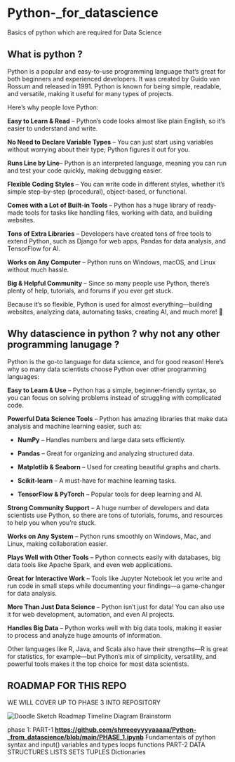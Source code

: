 # Python-_for_datascience
Basics of python which are required for  Data Science

## What is python ? 
Python is a popular and easy-to-use programming language that’s great for both beginners and experienced developers. It was created by Guido van Rossum and released in 1991. Python is known for being simple, readable, and versatile, making it useful for many types of projects.

Here’s why people love Python:

**Easy to Learn & Read** – Python’s code looks almost like plain English, so it’s easier to understand and write.

**No Need to Declare Variable Types** – You can just start using variables without worrying about their type; Python figures it out for you.

**Runs Line by Line**– Python is an interpreted language, meaning you can run and test your code quickly, making debugging easier.

**Flexible Coding Styles** – You can write code in different styles, whether it’s simple step-by-step (procedural), object-based, or functional.

**Comes with a Lot of Built-in Tools** – Python has a huge library of ready-made tools for tasks like handling files, working with data, and building websites.

**Tons of Extra Libraries** – Developers have created tons of free tools to extend Python, such as Django for web apps, Pandas for data analysis, and TensorFlow for AI.

**Works on Any Computer** – Python runs on Windows, macOS, and Linux without much hassle.

**Big & Helpful Community** – Since so many people use Python, there’s plenty of help, tutorials, and forums if you ever get stuck.

Because it’s so flexible, Python is used for almost everything—building websites, analyzing data, automating tasks, creating AI, and much more! 🚀

## Why datascience in python  ? why not any other programming lanugage ?

Python is the go-to language for data science, and for good reason! Here’s why so many data scientists choose Python over other programming languages:  

**Easy to Learn & Use** – Python has a simple, beginner-friendly syntax, so you can focus on solving problems instead of struggling with complicated code.
  
 **Powerful Data Science Tools** – Python has amazing libraries that make data analysis and machine learning easier, such as:
   
   - **NumPy** – Handles numbers and large data sets efficiently.
     
   - **Pandas** – Great for organizing and analyzing structured data.
     
   - **Matplotlib & Seaborn** – Used for creating beautiful graphs and charts.
      
   - **Scikit-learn** – A must-have for machine learning tasks.
       
   - **TensorFlow & PyTorch** – Popular tools for deep learning and AI.
     
 **Strong Community Support** – A huge number of developers and data scientists use Python, so there are tons of tutorials, forums, and resources to help you when you’re stuck.  
 
**Works on Any System** – Python runs smoothly on Windows, Mac, and Linux, making collaboration easier.  

**Plays Well with Other Tools** – Python connects easily with databases, big data tools like Apache Spark, and even web applications.  

**Great for Interactive Work** – Tools like Jupyter Notebook let you write and run code in small steps while documenting your findings—a game-changer for data analysis. 

**More Than Just Data Science** – Python isn’t just for data! You can also use it for web development, automation, and even AI projects.  

**Handles Big Data** – Python works well with big data tools, making it easier to process and analyze huge amounts of information.  

Other languages like R, Java, and Scala also have their strengths—R is great for statistics, for example—but Python’s mix of simplicity, versatility, and powerful tools makes it the top choice for most data scientists. 


## ROADMAP FOR THIS REPO

WE WILL COVER UP TO PHASE 3 INTO REPOSITORY

![Doodle Sketch Roadmap Timeline Diagram Brainstorm](https://github.com/user-attachments/assets/0baae154-3fbb-4332-9ce7-383891639a80)

phase 1: PART-1
**https://github.com/shrreeeyyyyaaaaa/Python-_from_datascience/blob/main/PHASE_1.ipynb**
Fundamentals of python 
syntax and input()
variables and types 
loops
functions
PART-2 
DATA STRUCTURES 
LISTS
SETS 
TUPLES
Dictionaries

